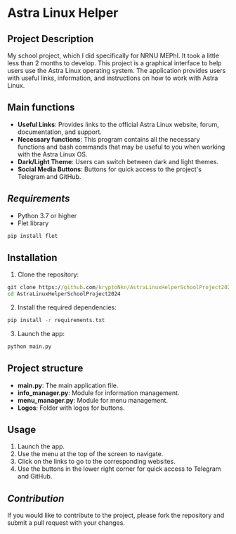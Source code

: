 # **Astra Linux Helper**


## **Project Description**

My school project, which I did specifically for NRNU MEPhI. It took a little less than 2 months to develop. This project is a graphical interface to help users use the Astra Linux operating system. The application provides users with useful links, information, and instructions on how to work with Astra Linux.

## **Main functions**

- **Useful Links**: Provides links to the official Astra Linux website, forum, documentation, and support.
- **Necessary functions**: This program contains all the necessary functions and bash commands that may be useful to you when working with the Astra Linux OS.
- **Dark/Light Theme**: Users can switch between dark and light themes.
- **Social Media Buttons**: Buttons for quick access to the project's Telegram and GitHub.

## *Requirements*

- Python 3.7 or higher
- Flet library
```bash
pip install flet
```

## **Installation**

1. Clone the repository:
```cmd
git clone https://github.com/kryptoNkn/AstraLinuxHelperSchoolProject2024.git
cd AstraLinuxHelperSchoolProject2024
```

2. Install the required dependencies:
```bash
pip install -r requirements.txt
```

3. Launch the app:
```bash
python main.py
```

## **Project structure**

* **main.py**: The main application file.
* **info_manager.py**: Module for information management.
* **menu_manager.py**: Module for menu management.
* **Logos**: Folder with logos for buttons.

## **Usage**

1. Launch the app.
2. Use the menu at the top of the screen to navigate.
3. Click on the links to go to the corresponding websites.
4. Use the buttons in the lower right corner for quick access to Telegram and GitHub.

## *Contribution*

If you would like to contribute to the project, please fork the repository and submit a pull request with your changes.

